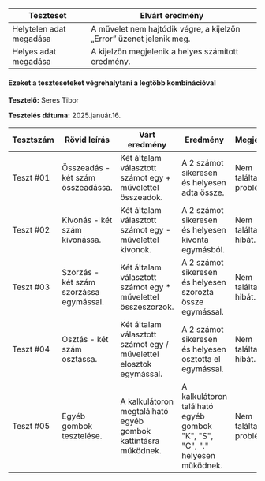  | Teszteset               | Elvárt eredmény                                                                                                     | 
 |-------------------------|---------------------------------------------------------------------------------------------------------------------| 
 | Helytelen adat megadása | A  művelet nem hajtódik végre, a kijelzőn „Error” üzenet jelenik meg.                                               |
 | Helyes adat megadása    | A kijelzőn megjelenik a helyes számított eredmény.                                                                   | 

#### Ezeket a teszteseteket végrehalytani a legtöbb kombinációval

**Tesztelő:** Seres Tibor

**Tesztelés dátuma:** 2025.január.16.

| Tesztszám | Rövid leírás                     | Várt eredmény                                              | Eredmény                      | Megjegyzés                |
|-----------|----------------------------------|------------------------------------------------------------|-------------------------------|---------------------------|
| Teszt #01 | Összeadás - két szám összeadássa. | Két általam választott számot egy + művelettel összeadok. | A 2 számot sikeresen és helyesen adta össze. | Nem találtam problémát. |
| Teszt #02 | Kivonás -  két szám kivonássa. | Két általam választott számot egy - művelettel kivonok. | A 2 számot sikeresen és helyesen kivonta egymásból. | Nem találtam hibát. |
| Teszt #03 | Szorzás -  két szám szorzássa egymással. | Két általam választott számot egy * művelettel összeszorzok. | A 2 számot sikeresen és helyesen szorozta össze egymással.| Nem találtam hibát. |
| Teszt #04 | Osztás - két szám osztássa. | Két általam választott számot egy / művelettel elosztok egymással. | A 2 számot sikeresen és helyesen osztotta el egymással. | Nem találtam hibát. |
| Teszt #05 | Egyéb gombok tesztelése. | A kalkulátoron megtalálható egyéb gombok kattintásra működnek.  | A kalkulátoron található egyéb gombok "K", "S", "C", "." helyesen működnek. | Nem találtam problémát. |
 
